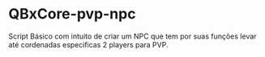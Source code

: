 # QBxCore-pvp-npc
Script Básico com intuito de criar um NPC que tem por suas funções levar até cordenadas especificas 2 players para PVP.
